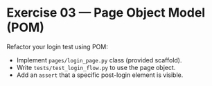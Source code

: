 # Exercise 03 — Page Object Model (POM)

Refactor your login test using POM:
- Implement `pages/login_page.py` class (provided scaffold).
- Write `tests/test_login_flow.py` to use the page object.
- Add an `assert` that a specific post-login element is visible.
